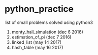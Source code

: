 # python_practice
list of small problems solved using python3

1. monty_hall_simulation (dec 6 2016)
2. estimation_of_pi (dec 7 2016)
3. linked_list (may 14 2017)
4. hash_table (may 16 2017)

